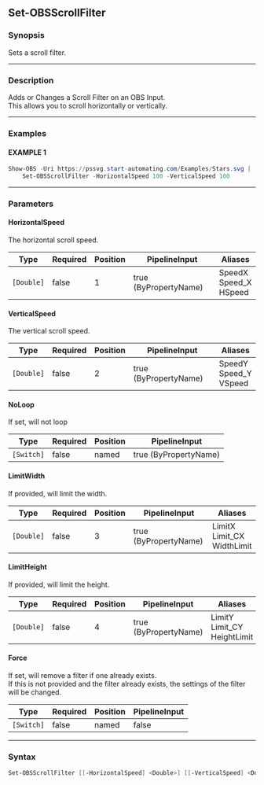 Set-OBSScrollFilter
-------------------




### Synopsis
Sets a scroll filter.



---


### Description

Adds or Changes a Scroll Filter on an OBS Input.    
This allows you to scroll horizontally or vertically.



---


### Examples
#### EXAMPLE 1
```PowerShell
Show-OBS -Uri https://pssvg.start-automating.com/Examples/Stars.svg |    
    Set-OBSScrollFilter -HorizontalSpeed 100 -VerticalSpeed 100
```



---


### Parameters
#### **HorizontalSpeed**

The horizontal scroll speed.






|Type      |Required|Position|PipelineInput        |Aliases                      |
|----------|--------|--------|---------------------|-----------------------------|
|`[Double]`|false   |1       |true (ByPropertyName)|SpeedX<br/>Speed_X<br/>HSpeed|



#### **VerticalSpeed**

The vertical scroll speed.






|Type      |Required|Position|PipelineInput        |Aliases                      |
|----------|--------|--------|---------------------|-----------------------------|
|`[Double]`|false   |2       |true (ByPropertyName)|SpeedY<br/>Speed_Y<br/>VSpeed|



#### **NoLoop**

If set, will not loop






|Type      |Required|Position|PipelineInput        |
|----------|--------|--------|---------------------|
|`[Switch]`|false   |named   |true (ByPropertyName)|



#### **LimitWidth**

If provided, will limit the width.






|Type      |Required|Position|PipelineInput        |Aliases                           |
|----------|--------|--------|---------------------|----------------------------------|
|`[Double]`|false   |3       |true (ByPropertyName)|LimitX<br/>Limit_CX<br/>WidthLimit|



#### **LimitHeight**

If provided, will limit the height.






|Type      |Required|Position|PipelineInput        |Aliases                            |
|----------|--------|--------|---------------------|-----------------------------------|
|`[Double]`|false   |4       |true (ByPropertyName)|LimitY<br/>Limit_CY<br/>HeightLimit|



#### **Force**

If set, will remove a filter if one already exists.    
If this is not provided and the filter already exists, the settings of the filter will be changed.






|Type      |Required|Position|PipelineInput|
|----------|--------|--------|-------------|
|`[Switch]`|false   |named   |false        |





---


### Syntax
```PowerShell
Set-OBSScrollFilter [[-HorizontalSpeed] <Double>] [[-VerticalSpeed] <Double>] [-NoLoop] [[-LimitWidth] <Double>] [[-LimitHeight] <Double>] [-Force] [<CommonParameters>]
```
